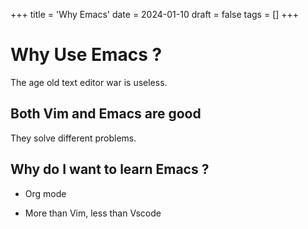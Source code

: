 
+++
title = 'Why Emacs'
date = 2024-01-10
draft = false
tags = []
+++

# Why Use Emacs ?

The age old text editor war is useless.

## Both Vim and Emacs are good

They solve different problems.

## Why do I want to learn Emacs ?

* Org mode

* More than Vim, less than Vscode
